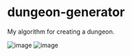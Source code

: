 # dungeon-generator
My algorithm for creating a dungeon.


![image](https://github.com/momvov/dungeon-generator/assets/68140607/a218757c-0e33-45c4-b6db-593a76c7c8f3)
![image](https://github.com/momvov/dungeon-generator/assets/68140607/66a7af2e-a871-43dc-9a66-7bbf2882c290)

